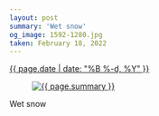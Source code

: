 ```yaml
---
layout: post
summary: 'Wet snow'
og_image: 1592-1280.jpg
taken: February 18, 2022
---
```


<div class="post">
 <time>
  <a href="/1592">
   {{ page.date | date: "%B %-d, %Y" }}
  </a>
 </time>
 <a href="/1592">
  <figure data-taken="2/18/2022">
   <img alt="{{ page.summary }}" sizes="(min-width: 700px) 50vw, calc(100vw - 2rem)" src="{{ site.assets_url }}/1592-640.jpg" srcset="{{ site.assets_url }}/1592-320.jpg 320w, {{ site.assets_url }}/1592-640.jpg 640w, {{ site.assets_url }}/1592-960.jpg 960w, {{ site.assets_url }}/1592-1280.jpg 1280w"/>
  </figure>
 </a>
 <span>
  Wet snow
 </span>
</div>

